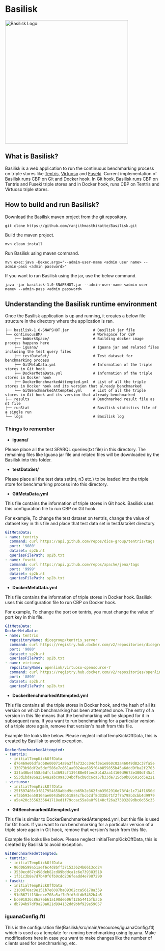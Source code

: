 # Basilisk

<img src = "https://raw.githubusercontent.com/ranjithmasthikatte/BasiliskLogo/master/10.png" alt = "Basilisk Logo" width = "400" align = "center">

## What is Basilisk?

Basilisk is a web application to run the continuous benchmarking
process on triple stores like 
[Tentris](https://github.com/dice-group/tentris), 
[Virtuoso](https://hub.docker.com/r/openlink/virtuoso-opensource-7/) 
and 
[Fuseki](https://github.com/apache/jena). Current implementation
of Basilisk runs CBP on Git and Docker hook.
In Git hook, Basilisk runs CBP on Tentris and Fuseki triple stores and
in Docker hook, runs CBP on Tentris and Virtuoso triple stores.

## How to build and run Basilisk?

Download the Basilisk maven project from the git repository.

```shell script
git clone https://github.com/ranjithmasthikatte/Basilisk.git
```

Build the maven project.

```shell script
mvn clean install
```

Run Basilisk using maven command.

```shell script
mvn exec:java -Dexec.args="--admin-user-name <admin user name> --admin-pass <admin password>"
```

If you want to run Basilisk using the jar, use the below command.

```shell script
java -jar basilisk-1.0-SNAPSHOT.jar --admin-user-name <admin user name> --admin-pass <admin password>
```

## Understanding the Basilisk runtime environment

Once the Basilisk application is up and running, it creates a below file 
structure in the directory where the application is ran. 

    ├── basilisk-1.0-SNAPSHOT.jar           # Basilisk jar file
    └── continuousBM/                       # Workspace for CBP
        ├── bmWorkSpace/                    # Building docker image process happens here
        ├── iguana/                         # Iguana jar and related files including the test query files
        ├── testDataSet/                    # Test dataset for benchmarking process
        ├── GitMetaData.yml                 # Information of the triple stores in Git hook
        ├── DockerMetaData.yml              # Information of the triple stores in Docker hook
        ├── DockerBenchmarkedAttempted.yml  # List of all the triple stores in Docker hook and its version that already benchmarked
        └── GitBenchmarkedAttempted.yml     # List of all the triple stores in Git hook and its version that already benchmarked
    ├── results                             # Benchmarked result file as nt file
    ├── runStat                             # Basilisk statistics file of a single run
    └── logs                                # Basilisk log

### Things to remember

- **iguana/**

Please place all the test SPARQL queries(txt file) in this directory. The remaining 
files like Iguana jar file and related files will be downloaded by the Basilisk into this folder.

- **testDataSet/**

Please place all the test data set(nt, n3 etc.) to be loaded into the triple store for benchmarking process
into this directory.

- **GitMetaData.yml**

This file contains the information of triple stores in Git hook. Basilisk
uses this configuration file to run CBP on Git hook. 

For example, To change the test dataset on tentris, change the 
value of dataset key in this file and place that test data set in testDataSet directory.

```yaml
GitMetaData:
- name: tentris
  command: curl https://api.github.com/repos/dice-group/tentris/tags
  port: '9080'
  dataset: sp2b.nt
  queriesFilePath: sp2b.txt
- name: fuseki
  command: curl https://api.github.com/repos/apache/jena/tags
  port: '9999'
  dataset: sp2b.nt
  queriesFilePath: sp2b.txt
```

- **DockerMetaData.yml**

This file contains the information of triple stores in Docker hook. Basilisk
uses this configuration file to run CBP on Docker hook.

For example, To change the port on tentris, you must change the value 
of port key in this file.

```yaml
GitMetaData:
DockerMetaData:
- name: tentris
  repositoryName: dicegroup/tentris_server
  command: curl https://registry.hub.docker.com/v2/repositories/dicegroup/tentris_server/tags
  port: '9080'
  dataset: sp2b.nt
  queriesFilePath: sp2b.txt
- name: virtuoso
  repositoryName: openlink/virtuoso-opensource-7
  command: curl https://registry.hub.docker.com/v2/repositories/openlink/virtuoso-opensource-7/tags
  port: '8890'
  dataset: sp2b.nt
  queriesFilePath: sp2b.txt
```

- **DockerBenchmarkedAttempted.yml**

This file contains all the triple stores in Docker hook, and the hash of all its
version on which benchmarking has been attempted once. 
The entry of a version in this file means that the benchmarking will be 
skipped for it in subsequent runs. If you want to run benchmarking for 
a particular version of a triple store again, remove that version's hash
from this file.

Example file looks like below. Please neglect initialTempKickOffData, this is
created by Basilisk to avoid exception.

```yaml
DockerBenchmarkedAttempted:
- tentris:
  - initialTempKickOffData
  - d76469e06dfac68e000714a9a3ffa732cc04cf3e1e860c02a46049d82c37fa5e
  - 33073b98df2a5def586e7c861aa0024ea685f04b859855b45a6ddd9fba2f2703
  - 33fa40bef558a6dfcfa3693cf139488e0fbec8b1d2aa14160d9673e300df45a4
  - 553d1bda86a25a4a2abc09a334bdf6cb8dc6ca57b33de715d60b60501cd5e221
- virtuoso:
  - initialTempKickOffData
  - 25f597486c3f817954658abbd9ccb65b2e862fbb3562916e78f4c1c714f1650d
  - ef3b593ea58164ae604d5d9b51884cfbcb2df8d335b71f2f7a798b3cbb4d9979
  - a5e420c3556335641718ed1f79ccac55a8a8f9148cf26a27383289dbc6d55c35
```

- **GitBenchmarkedAttempted.yml**

This file is similar to DockerBenchmarkedAttempted.yml, but this file is used for
Git hook. If you want to run benchmarking for 
a particular version of a triple store again in Git hook, remove that version's hash
from this file.

Example file looks like below. Please neglect initialTempKickOffData, this is
created by Basilisk to avoid exception.

```yaml
GitBenchmarkedAttempted:
- tentris:
  - initialTempKickOffData
  - 96d06599a51aef6c4d8bff371533624b6613cd24
  - 3530ecd67c498deb82cd89bddca1c6e739383518
  - 1f31c3b8e7d7b40f6fb9cdd236feadd4e7987290
- fuseki:
  - initialTempKickOffData
  - 2100d70ac9e151b7e6087ba09302cca56178a359
  - 91d8671f130edce708a5af7d9fd5dfdb5462b4b5
  - bce91836c86a7eb61a198de606f1265441bfbac6
  - db794b97df9a28a021d994132dd9bbf929e59057
```

### iguanaConfig.ftl
This is the configuration file(Basilisk/src/main/resources/iguanaConfig.ftl) which is used as a template for running benchmarking using Iguana. Make modifications here in case you want to make changes like the number of clients used for benchmarking, etc.
